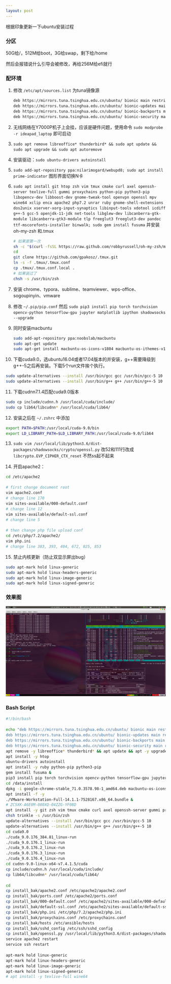```yaml
---
layout: post
---
```


根据印象更新一下ubuntu安装过程

### 分区

50G给/，512M给boot，3G给swap，剩下给/home

然后会报错说什么引导会被修改，再给256M给efi就行

### 配环境

1. 修改 `/etc/apt/sources.list` 为tuna镜像源

   ```bash
   deb https://mirrors.tuna.tsinghua.edu.cn/ubuntu/ bionic main restricted universe multiverse
   deb https://mirrors.tuna.tsinghua.edu.cn/ubuntu/ bionic-updates main restricted universe multiverse
   deb https://mirrors.tuna.tsinghua.edu.cn/ubuntu/ bionic-backports main restricted universe multiverse
   deb https://mirrors.tuna.tsinghua.edu.cn/ubuntu/ bionic-security main restricted universe multiverse
   ```

2. 无线网络在Y7000P机子上会挂，应该是硬件问题，使用命令 `sudo modprobe -r ideapad_laptop` 即可启动

3. `sudo apt remove libreoffice* thunderbird* && sudo apt update && sudo apt upgrade && sudo apt autoremove`

4. 安装驱动：`sudo ubuntu-drivers autoinstall`

5. `sudo add-apt-repository ppa:nilarimogard/webupd8; sudo apt install prime-indicator` 图形界面切换N卡

6. `sudo apt install git htop zsh vim tmux cmake curl axel openssh-server texlive-full gummi proxychains python-pip python3-pip libopencv-dev libboost-dev gnome-tweak-tool openvpn openssl mpv wine64 xclip enca apache2 php7.2 unrar ruby gnome-shell-extensions dos2unix xserver-xorg-input-synaptics libinput-tools xdotool icdiff g++-5 gcc-5 openjdk-11-jdk net-tools libglew-dev libcanberra-gtk-module libcanberra-gtk3-module tlp freeglut3 freeglut3-dev pandoc ttf-mscorefonts-installer binwalk; sudo gem install fusuma` 并安装oh-my-zsh 和.tmux

   ```bash
   # 如果是第一次
   sh -c "$(curl -fsSL https://raw.github.com/robbyrussell/oh-my-zsh/master/tools/install.sh)"
   cd
   git clone https://github.com/gpakosz/.tmux.git
   ln -s -f .tmux/.tmux.conf
   cp .tmux/.tmux.conf.local .
   # 如果装过了
   chsh -s /usr/bin/zsh
   ```

7. 安装 chrome、typora、sublime、teamviewer、wps-office、sogoupinyin、vmware

8. 修改 `~/.pip/pip.conf` 然后 `sudo pip3 install pip torch torchvision opencv-python tensorflow-gpu jupyter matplotlib ipython shadowsocks --upgrade `

9. 同时安装macbuntu

   ```bash
   sudo add-apt-repository ppa:noobslab/macbuntu
   sudo apt-get update
   sudo apt-get install macbuntu-os-icons-v1804 macbuntu-os-ithemes-v1804
   ```

10. 下载cuda9.0，选ubuntu16.04或者17.04版本的并安装，g++需要降级到g++-5之后再安装。下载5个run文件挨个执行。

   ```bash
   sudo update-alternatives --install /usr/bin/gcc gcc /usr/bin/gcc-5 10
   sudo update-alternatives --install /usr/bin/g++ g++ /usr/bin/g++-5 10
   ```

11. 下载cudnn7.1.4匹配cuda9.0版本

   ```bash
   sudo cp include/cudnn.h /usr/local/cuda/include/
   sudo cp lib64/libcudnn* /usr/local/cuda/lib64/
   ```

12. 安装之后在 `~/.zshrc` 中添加

   ```bash
   export PATH=$PATH:/usr/local/cuda-9.0/bin
   export LD_LIBRARY_PATH=$LD_LIBRARY_PATH:/usr/local/cuda-9.0/lib64
   ```

13. `sudo vim /usr/local/lib/python3.6/dist-packages/shadowsocks/crypto/openssl.py` 改52和111行改成 `libcrypto.EVP_CIPHER_CTX_reset` 不然ss起不起来

14. 开启apache2：

   ```bash
   cd /etc/apache2
   
   # first change document root
   vim apache2.conf
   # change line 170
   vim sites-available/000-default.conf
   # change line 12
   vim sites-available/default-ssl.conf
   # change line 5
   
   # then change php file upload conf
   cd /etc/php/7.2/apache2/
   vim php.ini
   # change line 383, 393, 404, 672, 825, 853
   ```

15. 禁止内核更新（防止双显示屏出bug）

   ```bash
   sudo apt-mark hold linux-generic                        
   sudo apt-mark hold linux-headers-generic
   sudo apt-mark hold linux-image-generic  
   sudo apt-mark hold linux-signed-generic 
   ```


### 效果图

![](/images/htop.png)

### Bash Script

```bash
#!/bin/bash

echo "deb https://mirrors.tuna.tsinghua.edu.cn/ubuntu/ bionic main restricted universe multiverse
deb https://mirrors.tuna.tsinghua.edu.cn/ubuntu/ bionic-updates main restricted universe multiverse
deb https://mirrors.tuna.tsinghua.edu.cn/ubuntu/ bionic-backports main restricted universe multiverse
deb https://mirrors.tuna.tsinghua.edu.cn/ubuntu/ bionic-security main restricted universe multiverse" > /etc/apt/sources.list
apt remove -y libreoffice* thunderbird* && apt update && apt -y upgrade && apt -y autoremove
apt install -y htop
ubuntu-drivers autoinstall
apt install -y ruby python-pip python3-pip
gem install fusuma &
pip3 install pip torch torchvision opencv-python tensorflow-gpu jupyter matplotlib ipython shadowsocks mitmproxy bs4 gpustat scikit-image --upgrade &
cd /data/install
dpkg -i google-chrome-stable_71.0.3578.98-1_amd64.deb macbuntu-os-icons-v1804_3.3\~bionic\~NoobsLab.com_all.deb macbuntu-os-ithemes-v1804_3.3\~bionic\~NoobsLab.com_all.deb netease-cloud-music_1.1.0_amd64_ubuntu.deb sogoupinyin_2.2.0.0108_amd64.deb sublime-text_3176_amd64.deb typora_0.9.62-1_amd64.deb wps-office_10.1.0.6757_amd64.deb wps-office-fonts_1.0_all.deb
apt install -f -y
./VMware-Workstation-Full-14.1.1-7528167.x86_64.bundle &
# ZC5XK-A6E0M-080XQ-04ZZG-YF08D 
apt install -y git zsh vim tmux cmake curl axel openssh-server gummi proxychains libopencv-dev libboost-dev gnome-tweak-tool openvpn openssl mpv xclip enca apache2 php7.2 unrar gnome-shell-extensions dos2unix xserver-xorg-input-synaptics libinput-tools xdotool pandoc icdiff g++-5 gcc-5 openjdk-11-jdk net-tools libglew-dev libcanberra-gtk-module libcanberra-gtk3-module tlp freeglut3 freeglut3-dev pandoc ttf-mscorefonts-installer ansible binwalk
chsh trinkle -s /usr/bin/zsh
update-alternatives --install /usr/bin/gcc gcc /usr/bin/gcc-5 10
update-alternatives --install /usr/bin/g++ g++ /usr/bin/g++-5 10
cd cuda9.0
./cuda_9.0.176_384.81_linux-run
./cuda_9.0.176.1_linux-run
./cuda_9.0.176.2_linux-run
./cuda_9.0.176.3_linux-run
./cuda_9.0.176.4_linux-run
cd cudnn-9.0-linux-x64-v7.4.1.5/cuda
cp include/cudnn.h /usr/local/cuda/include/
cp lib64/libcudnn* /usr/local/cuda/lib64/

cd
cp install_bak/apache2.conf /etc/apache2/apache2.conf
cp install_bak/ports.conf /etc/apache2/ports.conf
cp install_bak/000-default.conf /etc/apache2/sites-available/000-default.conf
cp install_bak/default-ssl.conf /etc/apache2/sites-available/default-ssl.conf
cp install_bak/php.ini /etc/php/7.2/apache2/php.ini
cp install_bak/proxychains.conf /etc/proxychains.conf
cp install_bak/hosts /etc/ansible/hosts
cp install_bak/sshd_config /etc/ssh/sshd_config
cp install_bak/openssl.py /usr/local/lib/python3.6/dist-packages/shadowsocks/crypto/openssl.py
service apache2 restart
service ssh restart

apt-mark hold linux-generic                        
apt-mark hold linux-headers-generic
apt-mark hold linux-image-generic  
apt-mark hold linux-signed-generic 
# apt install -y texlive-full wine64
```